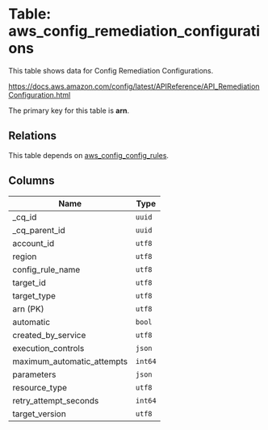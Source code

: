 # Table: aws_config_remediation_configurations

This table shows data for Config Remediation Configurations.

https://docs.aws.amazon.com/config/latest/APIReference/API_RemediationConfiguration.html

The primary key for this table is **arn**.

## Relations

This table depends on [aws_config_config_rules](aws_config_config_rules).

## Columns

| Name          | Type          |
| ------------- | ------------- |
|_cq_id|`uuid`|
|_cq_parent_id|`uuid`|
|account_id|`utf8`|
|region|`utf8`|
|config_rule_name|`utf8`|
|target_id|`utf8`|
|target_type|`utf8`|
|arn (PK)|`utf8`|
|automatic|`bool`|
|created_by_service|`utf8`|
|execution_controls|`json`|
|maximum_automatic_attempts|`int64`|
|parameters|`json`|
|resource_type|`utf8`|
|retry_attempt_seconds|`int64`|
|target_version|`utf8`|